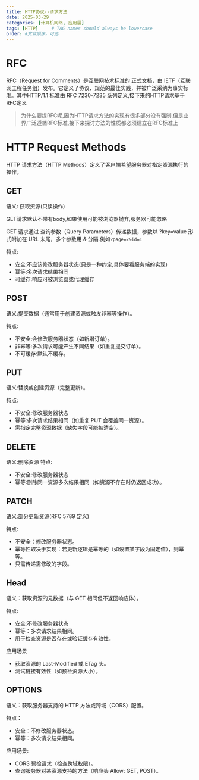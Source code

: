```yaml
---
title: HTTP协议--请求方法
date: 2025-03-29 
categories: [计算机网络, 应用层]
tags: [HTTP]     # TAG names should always be lowercase
order: #文章顺序，可选
---
```


# RFC

RFC（Request for Comments）是互联网技术标准的 正式文档，由 IETF（互联网工程任务组）发布。它定义了协议、规范的最佳实践，并被广泛采纳为事实标准。其中HTTP/1.1 标准由 RFC 7230-7235 系列定义,接下来的HTTP请求基于RFC定义
> 为什么要提RFC呢,因为HTTP请求方法的实现有很多部分没有强制,但是业界广泛遵循RFC标准,接下来探讨方法的性质都必须建立在RFC标准上

# HTTP Request Methods
HTTP 请求方法（HTTP Methods）定义了客户端希望服务器对指定资源执行的操作。

## GET
语义: 获取资源(只读操作)

GET请求默认不带有body,如果使用可能被浏览器抛弃,服务器可能忽略

GET 请求通过 查询参数（Query Parameters）传递数据，参数以 ?key=value 形式附加在 URL 末尾，多个参数用 & 分隔.例如`?page=2&id=1`

特点:
- 安全:不应该修改服务器状态(只是一种约定,具体要看服务端的实现)
- 幂等:多次请求结果相同
- 可缓存:响应可被浏览器或代理缓存

## POST
语义:提交数据（通常用于创建资源或触发非幂等操作）。

特点:
- 不安全:会修改服务器状态（如新增订单）。
- 非幂等:多次请求可能产生不同结果（如重复提交订单）。
- 不可缓存:默认不缓存。

## PUT
语义:替换或创建资源（完整更新）。

特点:
- 不安全:修改服务器状态
- 幂等:多次请求结果相同（如重复 PUT 会覆盖同一资源）。
- 需指定完整资源数据（缺失字段可能被清空）。

## DELETE
语义:删除资源
特点:
- 不安全:修改服务器状态
- 幂等:删除同一资源多次结果相同（如资源不存在时仍返回成功）。

## PATCH
语义:部分更新资源(RFC 5789 定义)

特点:
- 不安全：修改服务器状态。
- 幂等性取决于实现：若更新逻辑是幂等的（如设置某字段为固定值），则幂等。
- 只需传递需修改的字段。

## Head
语义：获取资源的元数据（与 GET 相同但不返回响应体）。

特点:
- 安全:不修改服务器状态
- 幂等：多次请求结果相同。
- 用于检查资源是否存在或验证缓存有效性。

应用场景
- 获取资源的 Last-Modified 或 ETag 头。
- 测试链接有效性（如预检资源大小）。

## OPTIONS
语义：获取服务器支持的 HTTP 方法或跨域（CORS）配置。

特点：
- 安全：不修改服务器状态。
- 幂等：多次请求结果相同。

应用场景:
- CORS 预检请求（检查跨域权限）。
- 查询服务器对某资源支持的方法（响应头 Allow: GET, POST）。

